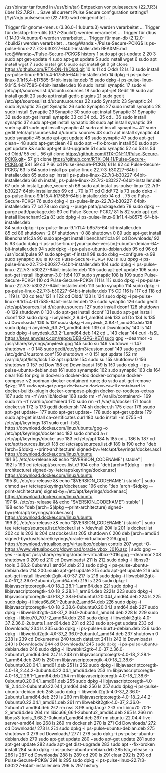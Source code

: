 /usr/bin/tar
tar found in (/usr/bin/tar)
Entpacken von pulsesecure (22.7.R3) über (22.7.R2) ...
Save all current Pulse Secure configuration settings?[Yy/Nn]y
pulsesecure (22.7.R3) wird eingerichtet ...

Trigger für gnome-menus (3.36.0-1.1ubuntu3) werden verarbeitet ...
Trigger für desktop-file-utils (0.27-2build1) werden verarbeitet ...
Trigger für dbus (1.14.10-4ubuntu4) werden verarbeitet ...
Trigger für man-db (2.12.0-4build2) werden verarbeitet ...
teo@Wanda:~/Pulse-Secure-PCKG$ ls
ps-pulse-linux-22.7r3-b30227-64bit-installer.deb  README.md
teo@Wanda:~/Pulse-Secure-PCKG$ history
    1  sudo apt get-update
    2  20
    3  sudo apt get-update
    4  sudo apt-get update
    5  sudo install wget
    6  sudo apt install wget
    7  sudo install git
    8  sudo apt install git
    9  git clone https://github.com/RTX-ON-11/Oldd.git
   10  ls
   11  cd Oldd/
   12  ls
   13  sudo install ps-pulse-linux-9.1r15.4-b17585-64bit-installer.deb 
   14  dpkg -i ps-pulse-linux-9.1r15.4-b17585-64bit-installer.deb 
   15  sudo dpkg -i ps-pulse-linux-9.1r15.4-b17585-64bit-installer.deb 
   16  sudo install synaptic
   17  sudo vi /etc/apt/sources.list.d/ubuntu.sources
   18  sudo apt-get Gedit
   19  sudo apt install gedit
   20  sudo apt install gedit-plugins
   21  sudo gedit /etc/apt/sources.list.d/ubuntu.sources
   22  sudo Synaptic
   23  Synaptic
   24  sudo Synaptic
   25  get Synaptic
   26  sudo Synaptic
   27  sudo install synaptic
   28  sudo install Synaptic
   29  Synaptic
   30  sudo apt install Synaptic
   31  Synaptic
   32  sudo apt-get install synaptic
   33  cd
   34  cd..
   35  cd ..
   36  sudo install synaptic
   37  sudo apt-get install synaptic
   38  sudo apt install synaptic
   39  sudo sy
   40  sudo apt install synaptic
   41  sudo apt install synaptic~
   42  sudo gedit /etc/apt/sources.list.d/ubuntu.sources
   43  sudo apt install synaptic
   44  sudo synaptic
   45  sudo apt-get update
   46  sudo synaptic
   47  sudo apt-get clean~
   48  sudo apt-get clean
   49  sudo apt --fix-broken install
   50  sudo apt-get update && sudo apt-get dist-upgrade
   51  sudo synaptic
   52  cd
   53  ls
   54  cd Oldd/
   55  cd ..
   56  git clone https://github.com/RTX-ON-11/Pulse-Secure-PCKG.git~
   57  git clone https://github.com/RTX-ON-11/Pulse-Secure-PCKG.git
   58  l
   59  cd P
   60  cd Pulse-Secure-PCKG/
   61  ls
   62  cd Pulse-Secure-PCKG/
   63  ls
   64  sudo install ps-pulse-linux-22.7r3-b30227-64bit-installer.deb 
   65  sudo apt  install ps-pulse-linux-22.7r3-b30227-64bit-installer.deb 
   66  sh install_ ps-pulse-linux-22.7r3-b30227-64bit-installer.deb 
   67  udo sh install_pulse_secure.sh
   68  sudo apt  install ps-pulse-linux-22.7r3-b30227-64bit-installer.deb 
   69  cd ..
   70  ls
   71  cd Oldd/
   72  ls
   73  sudo dpkg -i ps-pulse-linux-9.1r15.4-b17585-64bit-installer.deb
   74  cd ..
   75  cd Pulse-Secure-PCKG/
   76  sudo dpkg -i ps-pulse-linux-22.7r3-b30227-64bit-installer.deb 
   77  cd
   78  udo dpkg --purge path/package.deb
   79  sudo dpkg --purge path/package.deb
   80  cd Pulse-Secure-PCKG/
   81  ls
   82  sudo apt-get install libenchant1c2a
   83  udo dpkg -i ps-pulse-linux-9.1r11.4-b8575-64-bit-installer.deb         
   84  sudo dpkg -i ps-pulse-linux-9.1r11.4-b8575-64-bit-installer.deb         
   85  cd
   86  shutdown -2
   87  shutdown -0
   88  shutdown 0
   89  udo apt-get install libenchant1c2a
   90  sudo apt-get install libenchant1c2a
   91  cd Downloads/
   92  ls
   93  sudo dpkg -i ps-pulse-linux-[your-pulse-version]-ubuntu-debian-64-bit-installer.deb
   94  sudo dpkg -i ps-pulse-ubuntu-debian.deb 
   95  cd
   96  cd /usr/local/pulse
   97  sudo apt-get -f install
   98  sudo dpkg --configure -a
   99  sudo synaptic
  100  ls
  101  cd Pulse-Secure-PCKG/
  102  ls
  103  dpkg -i ps-pulse-linux-22.7r3-b30227-64bit-installer.deb 
  104  sudo dpkg -i ps-pulse-linux-22.7r3-b30227-64bit-installer.deb 
  105  sudo apt-get update
  106  sudo apt-get install libgtkmm-3.0-1t64
  107  sudo synaptic
  108  ls
  109  sudo Pulse-Secure-PCKG/
  110  cd Pulse-Secure-PCKG/
  111  ls
  112  sudo dpkg -i ps-pulse-linux-22.7r3-b30227-64bit-installer.deb 
  113  sudo synaptic
  114  sudo dpkg -i ps-pulse-linux-22.7r3-b30227-64bit-installer.deb 
  115  CD 
  116  ls
  117  cd
  118  cd ..
  119  ls
  120  cd teo/
  121  ls
  122  cd Oldd/
  123  ls
  124  sudo dpkg -i ps-pulse-linux-9.1r15.4-b17585-64bit-installer.deb 
  125  sudo synaptic
  126  sudo gedit /etc/apt/sources.list.d/ubuntu.sources
  127  sudo install dconf
  128  shutdown -0
  129  shutdown 0
  130  udo apt-get install dconf
  131  sudo apt-get install dconf
  132  sudo dpkg -i anydesk_2.9.4-1_amd64.deb
  133  cd Do
  134  ls
  135  cd Downloads/
  136  ls
  137  sudo dpkg -i anydesk_2.9.4-1_amd64.deb
  138  sudo dpkg -i anydesk_6.3.2-1_amd64.deb 
  139  cd Downloads/
  140  ls
  141  sudo dpkg -i anydesk_6.3.2-1_amd64.deb 
  142  cd ..
  143  clear
  144  curl -fsSL https://keys.anydesk.com/repos/DEB-GPG-KEY|sudo gpg --dearmor -o /usr/share/keyrings/anydesk.gpg
  145  sudo su
  146  shutdown -r
  147  shutdown -r 0
  148  sudo gedit/etc/gdm3/custom.conf
  149  sudo gedit /etc/gdm3/custom.conf
  150  shutdown -r 0
  151  apt update
  152  rm /var/lib/apt/lists/lock 
  153  apt update
  154  sudo su
  155  shutdonw 0
  156  shutdown 0
  157  cd Dow
  158  cd Downloads/
  159  ls
  160  sudo dpkg -i ps-pulse-ubuntu-debian.deb 
  161  sudo synamptic
  162  sudo synaptic
  163  cls
  164  clear
  165  for pkg in docker.io docker-doc docker-compose docker-compose-v2 podman-docker containerd runc; do sudo apt-get remove $pkg; 
  166  sudo apt-get purge docker-ce docker-ce-cli containerd.io docker-buildx-plugin docker-compose-plugin docker-ce-rootless-extras
  167  sudo rm -rf /var/lib/docker
  168  sudo rm -rf /var/lib/containerd~
  169  sudo rm -rf /var/lib/containerd
  170  sudo rm -rf /var/lib/docker
  171  touch docker.sh
  172  ls
  173  gedit docker.sh 
  174  sh docker.sh 
  175  clear
  176  ssudo apt-get update~
  177  sudo apt-get update~
  178  sudo apt-get update
  179  sudo apt-get install ca-certificates curl
  180  sudo install -m 0755 -d /etc/apt/keyrings
  181  sudo curl -fsSL https://download.docker.com/linux/ubuntu/gpg -o /etc/apt/keyrings/docker.asc
  182  sudo chmod a+r /etc/apt/keyrings/docker.asc
  183  cd /etc/apt
  184  ls
  185  cd ..
  186  ls
  187  cd etc/apt/sources.list.d/
  188  cd /etc/apt/sources.list.d/
  189  ls
  190  echo   "deb [arch=$(dpkg --print-architecture) signed-by=/etc/apt/keyrings/docker.asc] https://download.docker.com/linux/ubuntu \
  191    $(. /etc/os-release && echo "$VERSION_CODENAME") stable" | \
  192  ls
  193  cd /etc/apt/sources.list.d/
  194  echo   "deb [arch=$(dpkg --print-architecture) signed-by=/etc/apt/keyrings/docker.asc] https://download.docker.com/linux/ubuntu \
  195    $(. /etc/os-release && echo "$VERSION_CODENAME") stable" | sudo chmod a+r /etc/apt/keyrings/docker.asc
  196  echo   "deb [arch=$(dpkg --print-architecture) signed-by=/etc/apt/keyrings/docker.asc] https://download.docker.com/linux/ubuntu \
  197    $(. /etc/os-release && echo "$VERSION_CODENAME") stable" | \
  198  echo   "deb [arch=$(dpkg --print-architecture) signed-by=/etc/apt/keyrings/docker.asc] https://download.docker.com/linux/ubuntu \
  199    $(. /etc/os-release && echo "$VERSION_CODENAME") stable" |   sudo tee /etc/apt/sources.list.d/docker.list > /dev/null
  200  ls
  201  ls docker.list 
  202  cd ls
  203  ls
  204  cat docker.list 
  205  shutdown 0
  206  deb [arch=amd64 signed-by=/usr/share/keyrings/oracle-virtualbox-2016.gpg] https://download.virtualbox.org/virtualbox/debian <mydist> contrib
  207  wget -O- https://www.virtualbox.org/download/oracle_vbox_2016.asc | sudo gpg --yes --output /usr/share/keyrings/oracle-virtualbox-2016.gpg --dearmor
  208  shutdown 0
  209  cd
  210  cd Downloads/
  211  ls
  212  sudo dpkg -i libnss3-tools_3.68.2-0ubuntu1_amd64.deb 
  213  sudo dpkg -i ps-pulse-ubuntu-debian.deb 
  214  200~sudo apt-get update
  215  sudo apt-get update
  216  udo apt-get install libwebkit2gtk-4.0-37
  217  ls
  218  sudo dpkg -i libwebkit2gtk-4.0-37_2.36.0-2ubuntu1_amd64.deb 
  219  ls
  220  sudo dpkg-i libjavascriptcoregtk-4.0-18_2.28.1-1_arm64.deb 
  221  sudo dpkg -i libjavascriptcoregtk-4.0-18_2.28.1-1_arm64.deb 
  222  ls
  223  sudo dpkg -i libjavascriptcoregtk-4.0-18_2.38.6-0ubuntu0.20.04.1_amd64.deb 
  224  ls
  225  sudo dpkg -i libicu66_66.1-2ubuntu2_amd64.deb 
  226  sudo dpkg -i libjavascriptcoregtk-4.0-18_2.38.6-0ubuntu0.20.04.1_amd64.deb 
  227  sudo dpkg -i libwebkit2gtk-4.0-37_2.36.0-2ubuntu1_amd64.deb 
  228  ls
  229  sudo dpkg -i libicu70_70.1-2_amd64.deb 
  230  sudo dpkg -i libwebkit2gtk-4.0-37_2.36.0-2ubuntu1_amd64.deb 
  231  cd
  232  sudo apt-get update
  233  cd Downloads/
  234  ls
  235  sudo dpkg -i ps-pulse-ubuntu-debian.deb 
  236  sudo dpkg -i libwebkit2gtk-4.0-37_2.36.0-2ubuntu1_amd64.deb 
  237  shutdown 0
  238  ls
  239  cd Dokumente/
  240  touch datei.txt
  241  ls
  242  ld Downloads/
  243  ls Downloads/
  244  cd Downloads/
  245  sudo dpkg -i ps-pulse-ubuntu-debian.deb 
  246  sudo dpkg -i libwebkit2gtk-4.0-37_2.36.0-2ubuntu1_amd64.deb 
  247  ls
  248  rm libjavascriptcoregtk-4.0-18_2.28.1-1_arm64.deb 
  249  ls
  250  rm libjavascriptcoregtk-4.0-18_2.38.6-0ubuntu0.20.04.1_amd64.deb 
  251  ls
  252  sudo dpkg -i libjavascriptcoregtk-4.0-18_2.44.2-0ubuntu0.22.04.1_amd64.deb 
  253  rm libjavascriptcoregtk-4.0-18_2.28.1-1_arm64.deb 
  254  rm libjavascriptcoregtk-4.0-18_2.38.6-0ubuntu0.20.04.1_amd64.deb 
  255  sudo dpkg -i libjavascriptcoregtk-4.0-18_2.44.2-0ubuntu0.22.04.1_amd64.deb 
  256  ls
  257  sudo dpkg -i ps-pulse-ubuntu-debian.deb 
  258  sudo dpkg -i libwebkit2gtk-4.0-37_2.36.0-2ubuntu1_amd64.deb 
  259  ls
  260  rm libjavascriptcoregtk-4.0-18_2.44.2-0ubuntu0.22.04.1_amd64.deb 
  261  rm libwebkit2gtk-4.0-37_2.36.0-2ubuntu1_amd64.deb 
  262  rm nss_3.98.orig.tar.gz 
  263  rm libicu70_70.1-2_amd64.deb 
  264  rm libicu66_66.1-2ubuntu2_amd64.deb 
  265  ls
  266  rm libnss3-tools_3.68.2-0ubuntu1_amd64.deb 
  267  rm ubuntu-22.04.4-live-server-amd64.iso 
  268  ls
  269  rm docker.sh 
  270  ls
  271  Cd Downloads/
  272  cd Downloads/
  273  ls
  274  sudo dpkg -i ps-pulse-ubuntu-debian.deb 
  275  shutdown 0
  276  cd Downloads/
  277  l
  278  sudo dpkg -i ps-pulse-ubuntu-debian.deb 
  279  sudo apt-get update
  280  ~sudo apt-get update
  281  sudo apt-get update
  282  sudo apt-get dist-upgrade
  283  sudo apt --fix-broken install
  284  sudo dpkg -i ps-pulse-ubuntu-debian.deb 
  285  lsb_release -a
  286  ls
  287  cd Downloads/
  288  ls
  289  cd
  290  ls
  291  clear
  292  ls
  293  cd Pulse-Secure-PCKG/
  294  ls
  295  sudo dpkg -i ps-pulse-linux-22.7r3-b30227-64bit-installer.deb 
  296  ls
  297  history

